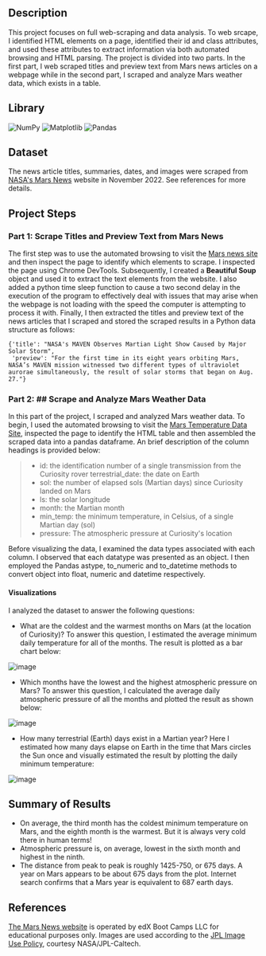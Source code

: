 ## Description
This project focuses on full web-scraping and data analysis. To web srcape, I identified HTML elements on a page,  identified their id and class attributes, and used these attributes to extract information via both automated browsing and HTML parsing. The project is divided into two parts. In the first part, I web scraped titles and preview text from Mars news articles on a webpage while in the second part, I scraped and analyze Mars weather data, which exists in a table.

## Library
![NumPy](https://img.shields.io/badge/numpy-%23013243.svg?style=for-the-badge&logo=numpy&logoColor=white)
![Matplotlib](https://img.shields.io/badge/Matplotlib-%23ffffff.svg?style=for-the-badge&logo=Matplotlib&logoColor=black)
![Pandas](https://img.shields.io/badge/pandas-%23150458.svg?style=for-the-badge&logo=pandas&logoColor=white)

## Dataset
The news article titles, summaries, dates, and images were scraped from <a href ="https://mars.nasa.gov/">NASA's Mars News</a> website in November 2022. See references for more details.

## Project Steps
### Part 1: Scrape Titles and Preview Text from Mars News
The first step was to use the automated browsing to visit the [Mars news site](https://static.bc-edx.com/data/web/mars_news/index.html) and then inspect the page to identify which elements to scrape. I inspected the page using Chrome DevTools. Subsequently, I created a **Beautiful Soup** object and used it to extract the text elements from the website. I also added a python time sleep function to cause a two second delay in the execution of the program to effectively deal with issues that may arise when the webpage is not loading with the speed the computer is attempting to process it with. Finally, I then extracted the titles and preview text of the news articles that I scraped and stored the scraped results in a Python data structure as follows:

    {'title': "NASA's MAVEN Observes Martian Light Show Caused by Major Solar Storm", 
     'preview': "For the first time in its eight years orbiting Mars, NASA’s MAVEN mission witnessed two different types of ultraviolet aurorae simultaneously, the result of solar storms that began on Aug. 27."}

### Part 2: ## Scrape and Analyze Mars Weather Data
In this part of the project, I scraped and analyzed Mars weather data. To begin, I used the automated browsing to visit the <a href="https://static.bc-edx.com/data/web/mars_facts/temperature.html">Mars Temperature Data Site</a>, inspected the page to identify the HTML table and then assembled the scraped data into a pandas dataframe. An brief description of the column headings is provided below:

> - id: the identification number of a single transmission from the Curiosity rover
        terrestrial_date: the date on Earth
> - sol: the number of elapsed sols (Martian days) since Curiosity landed on Mars
> - ls: the solar longitude
> - month: the Martian month
> - min_temp: the minimum temperature, in Celsius, of a single Martian day (sol)
> - pressure: The atmospheric pressure at Curiosity's location

Before visualizing the data, I examined the data types associated with each column. I observed that each datatype was presented as an object. I then employed the Pandas astype, to_numeric and to_datetime methods to convert object into float, numeric and datetime respectively.

#### Visualizations
I analyzed the dataset to answer the following questions:
- What are the coldest and the warmest months on Mars (at the location of Curiosity)? To answer this question, I estimated the average minimum daily temperature for all of the months. The result is plotted as a bar chart below:

![image](https://github.com/Jayplect/mars-webscraping/assets/107348074/35b3a68b-8fc0-4e47-aff6-e2c86f5ee89a)

- Which months have the lowest and the highest atmospheric pressure on Mars? To answer this question, I calculated the average daily atmospheric pressure of all the months and plotted the result as shown below:

![image](https://github.com/Jayplect/mars-webscraping/assets/107348074/280975fb-72e8-4bc2-b7e2-26e0265954d2)

- How many terrestrial (Earth) days exist in a Martian year? Here I estimated how many days elapse on Earth in the time that Mars circles the Sun once and visually estimated the result by plotting the daily minimum temperature: 

![image](https://github.com/Jayplect/mars-webscraping/assets/107348074/84ee9204-a91d-4326-b405-a613ee836f7c)

## Summary of Results
- On average, the third month has the coldest minimum temperature on Mars, and the eighth month is the warmest. But it is always very cold there in human terms!
- Atmospheric pressure is, on average, lowest in the sixth month and highest in the ninth.
- The distance from peak to peak is roughly 1425-750, or 675 days. A year on Mars appears to be about 675 days from the plot. Internet search confirms that a Mars year is equivalent to 687 earth days.

## References
<a href ="https://static.bc-edx.com/data/web/mars_news/index.html">The Mars News website</a> is operated by edX Boot Camps LLC for educational purposes only. Images are used according to the <a href ="https://www.jpl.nasa.gov/jpl-image-use-policy">JPL Image Use Policy</a>, courtesy NASA/JPL-Caltech.
